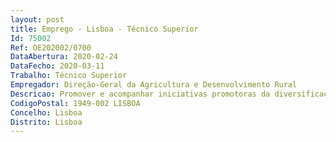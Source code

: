 ```yaml
--- 
layout: post
title: Emprego - Lisboa - Técnico Superior
Id: 75002
Ref: OE202002/0700
DataAbertura: 2020-02-24
DataFecho: 2020-03-11
Trabalho: Técnico Superior
Empregador: Direção-Geral da Agricultura e Desenvolvimento Rural
Descricao: Promover e acompanhar iniciativas promotoras da diversificação de atividades, de criação de emprego e da igualdade de oportunidades em meio rural, em especial no âmbito do turismo rural, iniciativas de recuperação de atividades tradicionais, criação de microempresas e de serviços de apoio à população rural, tendo em vista a consolidação do tecido produtivo das comunidades rurais  Coordenar a Rede Rural Nacional e promover a constituição de outras redes de cooperação económica e de comunicação, com o objetivo de contribuir para a dinamização da economia agrícola e rural  Contribuir para a definição de medidas de política e de regulamentação enquadradoras da criação e desenvolvimento de iniciativas empresariais em meio rural  Participar ou promover iniciativas que valorizem os territórios rurais, tendo como base a especificidade dos seus recursos, em particular dos seus produtos e saberes  Promover os territórios rurais através, nomeadamente, de ações de qualificação das zonas rurais, de preservação e valorização do património rural e de criação de itinerários temáticos  Assegurar o planeamento e execução da formação técnica no âmbito das áreas funcionais da DGADR e a inserção profissional dos agentes do desenvolvimento agrícola e rural  Fomentar a consolidação do associativismo agrícola nomeadamente através de um adequado regime jurídico e de um sistema de informação nacional.
CodigoPostal: 1949-002 LISBOA
Concelho: Lisboa
Distrito: Lisboa
--- 
```

